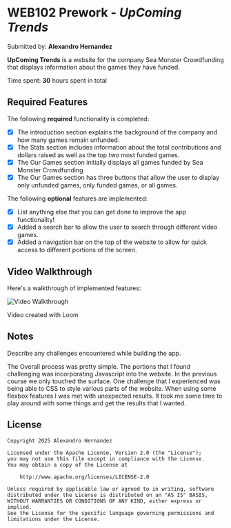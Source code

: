 # WEB102 Prework - *UpComing Trends*

Submitted by: **Alexandro Hernandez**

**UpComing Trends** is a website for the company Sea Monster Crowdfunding that displays information about the games they have funded.

Time spent: **30** hours spent in total

## Required Features

The following **required** functionality is completed:

* [X] The introduction section explains the background of the company and how many games remain unfunded.
* [X] The Stats section includes information about the total contributions and dollars raised as well as the top two most funded games.
* [X] The Our Games section initially displays all games funded by Sea Monster Crowdfunding
* [X] The Our Games section has three buttons that allow the user to display only unfunded games, only funded games, or all games.

The following **optional** features are implemented:

* [X] List anything else that you can get done to improve the app functionality!
* [X] Added a search bar to allow the user to search through different video games.
* [X] Added a navigation bar on the top of the website to allow for quick access to different portions of the screen.

## Video Walkthrough

Here's a walkthrough of implemented features:

<img src='https://www.loom.com/share/10b0ba190f8245d99cb38147ee86d1bc?sid=dfb5c5dd-aad6-401d-a194-a57fc2f0ff9c' title='Video Walkthrough' width='' alt='Video Walkthrough' />

<!-- Replace this with whatever GIF tool you used! -->
Video created with Loom
<!-- Recommended tools:
[Kap](https://getkap.co/) for macOS
[ScreenToGif](https://www.screentogif.com/) for Windows
[peek](https://github.com/phw/peek) for Linux. -->

## Notes

Describe any challenges encountered while building the app.

The Overall process was pretty simple. The portions that I found challenging was incorporating Javascript into the website. In the previous course we only touched the surface. One challenge that I experienced was being able to CSS to style various parts of the website. When using some flexbox features I was met with unexpected results. It took me some time to play around with some things and get the results that I wanted. 

## License

    Copyright 2025 Alexandro Hernandez

    Licensed under the Apache License, Version 2.0 (the "License");
    you may not use this file except in compliance with the License.
    You may obtain a copy of the License at

        http://www.apache.org/licenses/LICENSE-2.0

    Unless required by applicable law or agreed to in writing, software
    distributed under the License is distributed on an "AS IS" BASIS,
    WITHOUT WARRANTIES OR CONDITIONS OF ANY KIND, either express or implied.
    See the License for the specific language governing permissions and
    limitations under the License.
